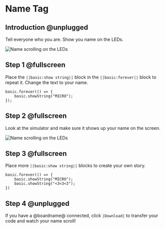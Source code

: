 # Name Tag

## Introduction @unplugged

Tell everyone who you are. Show you name on the LEDs.

![Name scrolling on the LEDs](/static/mb/projects/name-tag/name-tag.gif)

## Step 1 @fullscreen

Place the `||basic:show string||` block in the `||basic:forever||` block to repeat it. Change the text to your name.

```blocks
basic.forever(() => {
    basic.showString("MICRO");
});
```

## Step 2 @fullscreen

Look at the simulator and make sure it shows up your name on the screen.

![Name scrolling on the LEDs](/static/mb/projects/name-tag/name-tag.gif)

## Step 3 @fullscreen

Place more `||basic:show string||` blocks to create your own story.

```blocks
basic.forever(() => {
    basic.showString("MICRO");
    basic.showString("<3<3<3");
})
```

## Step 4 @unplugged

If you have a @boardname@ connected, click `|Download|` to transfer your code and watch your name scroll!